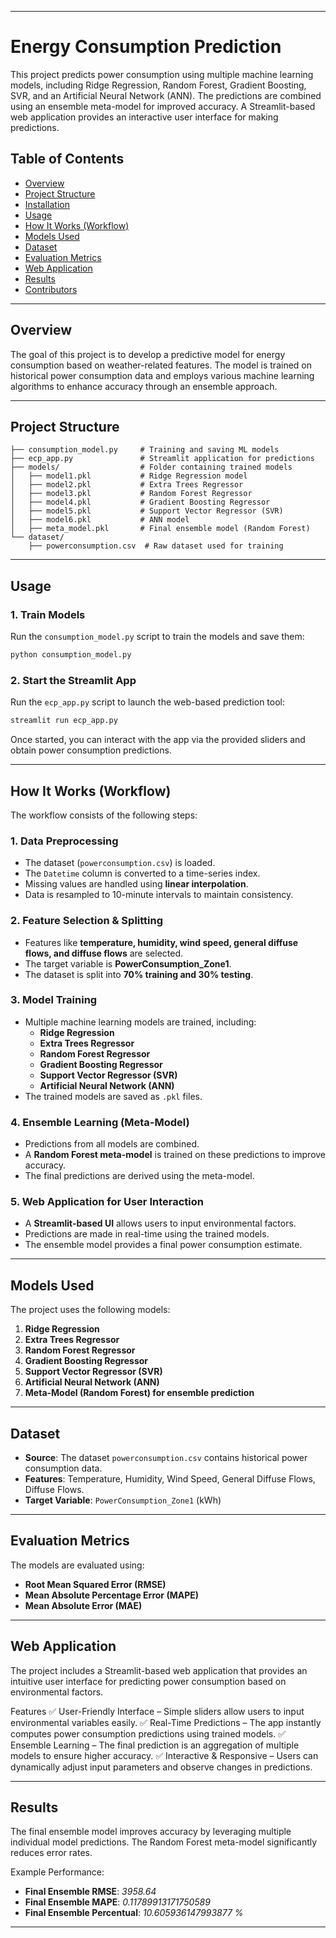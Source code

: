 
---

# **Energy Consumption Prediction**

This project predicts power consumption using multiple machine learning models, including Ridge Regression, Random Forest, Gradient Boosting, SVR, and an Artificial Neural Network (ANN). The predictions are combined using an ensemble meta-model for improved accuracy. A Streamlit-based web application provides an interactive user interface for making predictions.

## **Table of Contents**
- [Overview](#overview)
- [Project Structure](#project-structure)
- [Installation](#installation)
- [Usage](#usage)
- [How It Works (Workflow)](#how-it-works-workflow)
- [Models Used](#models-used)
- [Dataset](#dataset)
- [Evaluation Metrics](#evaluation-metrics)
- [Web Application](#web-application)
- [Results](#results)
- [Contributors](#contributors)

---

## **Overview**
The goal of this project is to develop a predictive model for energy consumption based on weather-related features. The model is trained on historical power consumption data and employs various machine learning algorithms to enhance accuracy through an ensemble approach.

---

## **Project Structure**
```
├── consumption_model.py     # Training and saving ML models
├── ecp_app.py               # Streamlit application for predictions
├── models/                  # Folder containing trained models
│   ├── model1.pkl           # Ridge Regression model
│   ├── model2.pkl           # Extra Trees Regressor
│   ├── model3.pkl           # Random Forest Regressor
│   ├── model4.pkl           # Gradient Boosting Regressor
│   ├── model5.pkl           # Support Vector Regressor (SVR)
│   ├── model6.pkl           # ANN model
│   ├── meta_model.pkl       # Final ensemble model (Random Forest)
└── dataset/
    ├── powerconsumption.csv  # Raw dataset used for training
```

---


## **Usage**
### **1. Train Models**
Run the `consumption_model.py` script to train the models and save them:
```bash
python consumption_model.py
```

### **2. Start the Streamlit App**
Run the `ecp_app.py` script to launch the web-based prediction tool:
```bash
streamlit run ecp_app.py
```
Once started, you can interact with the app via the provided sliders and obtain power consumption predictions.

---

## **How It Works (Workflow)**
The workflow consists of the following steps:

### **1. Data Preprocessing**
- The dataset (`powerconsumption.csv`) is loaded.
- The `Datetime` column is converted to a time-series index.
- Missing values are handled using **linear interpolation**.
- Data is resampled to 10-minute intervals to maintain consistency.

### **2. Feature Selection & Splitting**
- Features like **temperature, humidity, wind speed, general diffuse flows, and diffuse flows** are selected.
- The target variable is **PowerConsumption_Zone1**.
- The dataset is split into **70% training and 30% testing**.

### **3. Model Training**
- Multiple machine learning models are trained, including:
  - **Ridge Regression**
  - **Extra Trees Regressor**
  - **Random Forest Regressor**
  - **Gradient Boosting Regressor**
  - **Support Vector Regressor (SVR)**
  - **Artificial Neural Network (ANN)**
- The trained models are saved as `.pkl` files.

### **4. Ensemble Learning (Meta-Model)**
- Predictions from all models are combined.
- A **Random Forest meta-model** is trained on these predictions to improve accuracy.
- The final predictions are derived using the meta-model.

### **5. Web Application for User Interaction**
- A **Streamlit-based UI** allows users to input environmental factors.
- Predictions are made in real-time using the trained models.
- The ensemble model provides a final power consumption estimate.

---

## **Models Used**
The project uses the following models:
1. **Ridge Regression**
2. **Extra Trees Regressor**
3. **Random Forest Regressor**
4. **Gradient Boosting Regressor**
5. **Support Vector Regressor (SVR)**
6. **Artificial Neural Network (ANN)**
7. **Meta-Model (Random Forest) for ensemble prediction**

---

## **Dataset**
- **Source**: The dataset `powerconsumption.csv` contains historical power consumption data.
- **Features**: Temperature, Humidity, Wind Speed, General Diffuse Flows, Diffuse Flows.
- **Target Variable**: `PowerConsumption_Zone1` (kWh)

---

## **Evaluation Metrics**
The models are evaluated using:
- **Root Mean Squared Error (RMSE)**
- **Mean Absolute Percentage Error (MAPE)**
- **Mean Absolute Error (MAE)**

---

## **Web Application**
The project includes a Streamlit-based web application that provides an intuitive user interface for predicting power consumption based on environmental factors.

Features
✅ User-Friendly Interface – Simple sliders allow users to input environmental variables easily.
✅ Real-Time Predictions – The app instantly computes power consumption predictions using trained models.
✅ Ensemble Learning – The final prediction is an aggregation of multiple models to ensure higher accuracy.
✅ Interactive & Responsive – Users can dynamically adjust input parameters and observe changes in predictions.

---

## **Results**
The final ensemble model improves accuracy by leveraging multiple individual model predictions. The Random Forest meta-model significantly reduces error rates.

Example Performance:
- **Final Ensemble RMSE**: *3958.64*
- **Final Ensemble MAPE**: *0.11789913171750589*
- **Final Ensemble Percentual**: *10.605936147993877 %*

---

